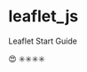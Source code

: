 # leaflet_js

Leaflet Start Guide

:heart_eyes: :eight_spoked_asterisk::eight_spoked_asterisk::eight_spoked_asterisk::eight_spoked_asterisk:
